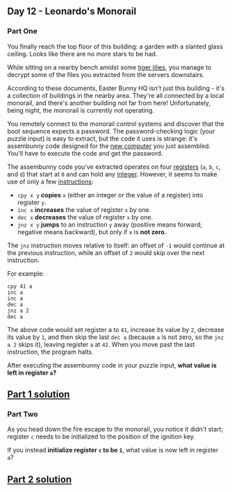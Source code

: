 ## Day 12 - Leonardo's Monorail
### Part One

You finally reach the top floor of this building: a garden with a slanted glass ceiling. Looks like
there are no more stars to be had.

While sitting on a nearby bench amidst some [tiger lilies][1], you manage to decrypt some of the
files you extracted from the servers downstairs.

According to these documents, Easter Bunny HQ isn't just this building - it's a collection of
buildings in the nearby area. They're all connected by a local monorail, and there's another
building not far from here! Unfortunately, being night, the monorail is currently not operating.

You remotely connect to the monorail control systems and discover that the boot sequence expects
a password. The password-checking logic (your puzzle input) is easy to extract, but the code
it uses is strange: it's assembunny code designed for the [new computer][2] you just assembled.
You'll have to execute the code and get the password.

The assembunny code you've extracted operates on four [registers][3] (`a`, `b`, `c`, and `d`)
that start at `0` and can hold any [integer][4]. However, it seems to make use of only a few
[instructions][5]:

 * `cpy x y` **copies** `x` (either an integer or the value of a register) into register `y`.
 * `inc x` **increases** the value of register `x` by one.
 * `dec x` **decreases** the value of register `x` by one.
 * `jnz x y` **jumps** to an instruction `y` away (positive means forward; negative means
    backward), but only if `x` is **not zero**.

The `jnz` instruction moves relative to itself: an offset of `-1` would continue at the previous
instruction, while an offset of `2` would skip over the next instruction.

For example:

```
cpy 41 a
inc a
inc a
dec a
jnz a 2
dec a
```

The above code would set register a to `41`, increase its value by `2`, decrease its value by `1`,
and then skip the last `dec a` (because `a` is not zero, so the `jnz a 2` skips it), leaving
register `a` at `42`. When you move past the last instruction, the program halts.

After executing the assembunny code in your puzzle input, **what value is left in register `a`?**

[Part 1 solution][6]
--------------------

### Part Two

As you head down the fire escape to the monorail, you notice it didn't start; register `c` needs
to be initialized to the position of the ignition key.

If you instead **initialize register `c` to be `1`**, what value is now left in register `a`?

[Part 2 solution][6]
--------------------


[1]: https://www.google.com/search?q=tiger+lilies&tbm=isch
[2]: http://adventofcode.com/2016/day/11
[3]: https://en.wikipedia.org/wiki/Processor_register
[4]: https://en.wikipedia.org/wiki/Integer
[5]: https://en.wikipedia.org/wiki/Instruction_set
[6]: part_1.py
[7]: part_2.py
